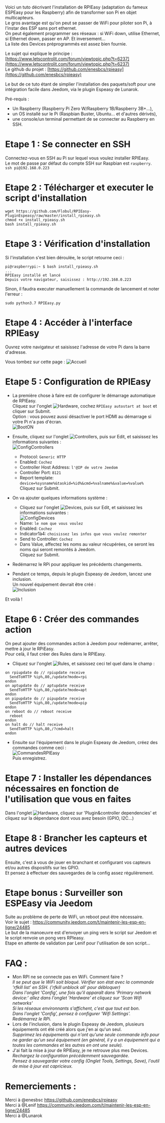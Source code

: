 Voici un tuto décrivant l'installation de RPIEasy (adaptation du fameux ESPEasy pour les Raspberry) afin de transformer son Pi en objet multicapteurs.  
Le gros avantage est qu'on peut se passer de WiFi pour piloter son Pi, à l'instar des ESP sans port ethernet.  
On peut également programmer ses réseaux : si WiFi down, utilise Ethernet, si Ethernet down, passer en AP. Et inversement...  
La liste des Devices préprogrammés est assez bien fournie.  

Le sujet qui explique le principe : [https://www.letscontrolit.com/forum/viewtopic.php?t=6237](https://www.letscontrolit.com/forum/viewtopic.php?t=6237)  
Le github du projet : [https://github.com/enesbcs/rpieasy](https://github.com/enesbcs/rpieasy)  


Le but de ce tuto étant de simplier l'installation des paquets/soft pour une intégration facile dans Jeedom, via le plugin Espeasy de Lunarok.  


Pré-requis :
- Un Raspberry (Raspberry Pi Zero W/Raspberry 1B/Raspberry 3B+...),  
- un OS installé sur le Pi (Raspbian Buster, Ubuntu... et d'autres dérivés),  
- une console/un terminal permettant de se connecter au Raspberry en SSH.  

# Etape 1 : Se connecter en SSH  

Connectez-vous en SSH au Pi sur lequel vous voulez installer RPIEasy.  
Le mot de passe par défaut du compte SSH sur Raspbian est `raspberry`.  
`ssh pi@192.168.0.223`

# Etape 2 : Télécharger et executer le script d'installation  

```
wget https://github.com/Flobul/RPIEasy-PluginEspeasy/raw/master/install_rpieasy.sh
chmod +x install_rpieasy.sh
bash install_rpieasy.sh
```

# Etape 3 : Vérification d'installation  

Si l'installation s'est bien déroulée, le script retourne ceci :  
```
pi@raspberrypi:~ $ bash install_rpieasy.sh
...
RPIEasy installé et lancé
Depuis votre navigateur, saisissez : http://192.168.0.223
```

Sinon, il faudra executer manuellement la commande de lancement et noter l'erreur :  
```
sudo python3.7 RPIEasy.py
```

# Etape 4 : Accéder à l'interface RPIEasy

Ouvrez votre navigateur et saisissez l'adresse de votre Pi dans la barre d'adresse.

Vous tombez sur cette page :
![Accueil](/images/Accueil.png)

# Etape 5 : Configuration de RPIEasy

* La première chose à faire est de configurer le démarrage automatique de RPIEasy.  
  Cliquez sur l'onglet ![Hardware](/images/Hardware.png), cochez `RPIEasy autostart at boot` et cliquer sur Submit.  
  Option : vous pouvez aussi désactiver le port HDMI au démarrage si votre Pi n'a pas d'écran.  
  ![BootON](/images/BootON.png)

* Ensuite, cliquez sur l'onglet ![Controllers](/images/Controllers.png), puis sur Edit, et saisissez les informations suivantes :  
  ![ConfigControllers](/images/ConfigControllers.png)  
    * Protocol:	`Generic HTTP`  
    * Enabled: `Cochez`  
    * Controller Host Address: `l'@IP de votre Jeedom`  
    * Controller Port: `8121`  
    * Report template: `device=%sysname%&taskid=%id%&cmd=%valname%&value=%value%`  
  Cliquez sur Submit.

* On va ajouter quelques informations système :  
    * Cliquez sur l'onglet ![Devices](/images/Devices.png), puis sur Edit, et saisissez les informations suivantes :  
    ![ConfigDevices](/images/ConfigDevices.png)  
    * Name: `le nom que vous voulez`  
    * Enabled: `Cochez`  
    * Indicator1à4: `choisissez les infos que vous voulez remonter`  
    * Send to Controller: `Cochez`  
    * Dans Value, affectez les noms au valeur récupérées, ce seront les noms qui seront remontés à Jeedom.  
  Cliquez sur Submit.

* Redémarrez le RPi pour appliquer les précédents changements.  

* Pendant ce temps, depuis le plugin Espeasy de Jeedom, lancez une inclusion.  
  Un nouvel équipement devrait être créé :  
  ![Inclusion](/images/Inclusion.png)  

Et voilà !  

# Etape 6 : Créer des commandes action

On peut ajouter des commandes action à Jeedom pour redémarrer, arrêter, mettre à jour le RPiEasy.  
Pour celà, il faut créer des Rules dans le RPIEasy.  
* Cliquez sur l'onglet ![Rules](/images/Rules.png), et saisissez ceci tel quel dans le champ :  

```
on rpiupdate do // rpiupdate receive
  SendToHTTP %ip%,80,/update?mode=rpi
endon
on aptupdate do // aptupdate receive
  SendToHTTP %ip%,80,/update?mode=apt
endon
on pipupdate do // pipupdate receive
  SendToHTTP %ip%,80,/update?mode=pip
endon
on reboot do // reboot receive
  reboot
endon
on halt do // halt receive
  SendToHTTP %ip%,80,/?cmd=halt
endon
```
* Ensuite sur l'équipement dans le plugin Espeasy de Jeedom, créez des commandes comme ceci :  
![CommandesRPIEasy](/images/CommandesRPIEasy.png)  
Puis enregistrez.  

# Etape 7 : Installer les dépendances nécessaires en fonction de l'utilisation que vous en faites  

Dans l'onglet ![Hardware](/images/Hardware.png), cliquez sur 'Plugin&controller dependencies' et cliquez sur la dépendance dont vous avez besoin (GPIO, I2C...)  

# Etape 8 : Brancher les capteurs et autres devices  

Ensuite, c'est à vous de jouer en branchant et configurant vos capteurs et/ou autres dispositifs sur les GPIO.  
Et pensez à effectuer des sauvegardes de la config assez régulièrement.  

# Etape bonus : Surveiller son ESPEasy via Jeedom  

Suite au problème de perte de WiFi, un reboot peut être nécessaire.  
Voir le sujet : https://community.jeedom.com/t/maintenir-les-esp-en-ligne/24485  
Le but de la manoeuvre est d'envoyer un ping vers le script sur Jeedom et le script renvoie un pong vers RPIeasy.  
Etape en attente de validation par Lenif pour l'utilisation de son script...  

# FAQ :  
- Mon RPI ne se connecte pas en WiFi. Comment faire ?  
  *Il se peut que le WiFi soit bloqué. Vérifier son état avec la commande 'rfkill list' en SSH. ('rfkill unblock all' pour débloquer)*  
  *Dans l'onglet 'Config', une fois qu'il apparaît dans 'Primary network device:' allez dans l'onglet 'Hardware' et cliquez sur 'Scan Wifi networks'*	 
  *Si les réseaux environnants s'affichent, c'est que tout est bon.*  
  *Dans l'onglet 'Config', pensez à configurer 'Wifi Settings'.*  
  *Redémarrez le RPi.*  
- Lors de l'inclusion, dans le plugin Espeasy de Jeedom, plusieurs équipements ont été créé alors que j'en ai qu'un seul.  
  *Supprimez les équipements qui n'ont qu'une seule commande info pour ne garder qu'un seul équipement (en général, il y a un équipement qui a toutes les commandes et les autres en ont une seule).*  
- J'ai fait la mise à jour de RPIEasy, je ne retrouve plus mes Devices.  
  *Rechargez la configuration précédemment sauvegardée.*  
  *Pensez à sauvegarder votre config (Onglet Tools, Settings, Save), l'outil de mise à jour est capricieux.*  
  
# Remerciements :  
Merci à @enesbsc https://github.com/enesbcs/rpieasy  
Merci à @Lenif https://community.jeedom.com/t/maintenir-les-esp-en-ligne/24485  
Merci à @Lunarok  


